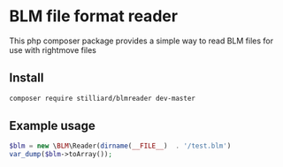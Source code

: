 
# BLM file format reader

This php composer package provides a simple way to read BLM files for use with rightmove files

## Install
```bash
composer require stilliard/blmreader dev-master
```

## Example usage
```php
$blm = new \BLM\Reader(dirname(__FILE__)  . '/test.blm')
var_dump($blm->toArray());
```


